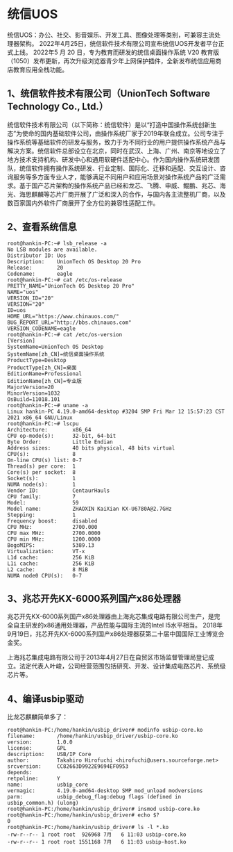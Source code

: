 # 统信UOS 

统信UOS：办公、社交、影音娱乐、开发工具、图像处理等类别，可兼容主流处理器架构。
2022年4月25日，统信软件技术有限公司宣布统信UOS开发者平台正式上线。
2022年5 月 20 日，专为教育而研发的统信桌面操作系统 V20 教育版（1050）发布更新，再次升级浏览器青少年上网保护插件，全新发布统信应用商店教育应用全栈功能。

## 1、统信软件技术有限公司（UnionTech Software Technology Co., Ltd.）
统信软件技术有限公司（以下简称：统信软件）是以“打造中国操作系统创新生态”为使命的国内基础软件公司，由操作系统厂家于2019年联合成立。公司专注于操作系统等基础软件的研发与服务，致力于为不同行业的用户提供操作系统产品与解决方案。统信软件总部设立在北京，同时在武汉、上海、广州、南京等地设立了地方技术支持机构、研发中心和通用软硬件适配中心。作为国内操作系统研发团队，统信软件拥有操作系统研发、行业定制、国际化、迁移和适配、交互设计、咨询服务等多方面专业人才，能够满足不同用户和应用场景对操作系统产品的广泛需求。基于国产芯片架构的操作系统产品已经和龙芯、飞腾、申威、鲲鹏、兆芯、海光、海思麒麟等芯片厂商开展了广泛和深入的合作，与国内各主流整机厂商，以及数百家国内外软件厂商展开了全方位的兼容性适配工作。

## 2、查看系统信息
```
root@hankin-PC:~# lsb_release -a
No LSB modules are available.
Distributor ID: Uos
Description:    UnionTech OS Desktop 20 Pro
Release:        20
Codename:       eagle
root@hankin-PC:~# cat /etc/os-release
PRETTY_NAME="UnionTech OS Desktop 20 Pro"
NAME="uos"
VERSION_ID="20"
VERSION="20"
ID=uos
HOME_URL="https://www.chinauos.com/"
BUG_REPORT_URL="http://bbs.chinauos.com"
VERSION_CODENAME=eagle
root@hankin-PC:~# cat /etc/os-version
[Version]
SystemName=UnionTech OS Desktop
SystemName[zh_CN]=统信桌面操作系统
ProductType=Desktop
ProductType[zh_CN]=桌面
EditionName=Professional
EditionName[zh_CN]=专业版
MajorVersion=20
MinorVersion=1032
OsBuild=11018.101
root@hankin-PC:~# uname -a
Linux hankin-PC 4.19.0-amd64-desktop #3204 SMP Fri Mar 12 15:57:23 CST 2021 x86_64 GNU/Linux
root@hankin-PC:~# lscpu
Architecture:        x86_64
CPU op-mode(s):      32-bit, 64-bit
Byte Order:          Little Endian
Address sizes:       40 bits physical, 48 bits virtual
CPU(s):              8
On-line CPU(s) list: 0-7
Thread(s) per core:  1
Core(s) per socket:  8
Socket(s):           1
NUMA node(s):        1
Vendor ID:           CentaurHauls
CPU family:          7
Model:               59
Model name:          ZHAOXIN KaiXian KX-U6780A@2.7GHz
Stepping:            1
Frequency boost:     disabled
CPU MHz:             2700.000
CPU max MHz:         2700.0000
CPU min MHz:         1200.0000
BogoMIPS:            5389.13
Virtualization:      VT-x
L1d cache:           256 KiB
L1i cache:           256 KiB
L2 cache:            8 MiB
NUMA node0 CPU(s):   0-7
```

## 3、兆芯开先KX-6000系列国产x86处理器
兆芯开先KX-6000系列国产x86处理器由上海兆芯集成电路有限公司生产，是完全自主研发的x86通用处理器，产品性能与国际主流的Intel I5水平相当。
2018年9月19日，兆芯开先KX-6000系列国产x86处理器获第二十届中国国际工业博览会金奖。

上海兆芯集成电路有限公司于2013年4月27日在自贸区市场监督管理局登记成立。法定代表人叶峻，公司经营范围包括研究、开发、设计集成电路芯片、系统级芯片等。

## 4、编译usbip驱动
比龙芯麒麟简单多了：
```
root@hankin-PC:/home/hankin/usbip_driver# modinfo usbip-core.ko
filename:       /home/hankin/usbip_driver/usbip-core.ko
version:        1.0.0
license:        GPL
description:    USB/IP Core
author:         Takahiro Hirofuchi <hirofuchi@users.sourceforge.net>
srcversion:     CC82663D9922E9694EF0953
depends:
retpoline:      Y
name:           usbip_core
vermagic:       4.19.0-amd64-desktop SMP mod_unload modversions
parm:           usbip_debug_flag:debug flags (defined in usbip_common.h) (ulong)
root@hankin-PC:/home/hankin/usbip_driver# insmod usbip-core.ko
root@hankin-PC:/home/hankin/usbip_driver# echo $?
0
root@hankin-PC:/home/hankin/usbip_driver# ls -l *.ko
-rw-r--r-- 1 root root  926968 7月   6 11:03 usbip-core.ko
-rw-r--r-- 1 root root 1551168 7月   6 11:03 usbip-host.ko
```


